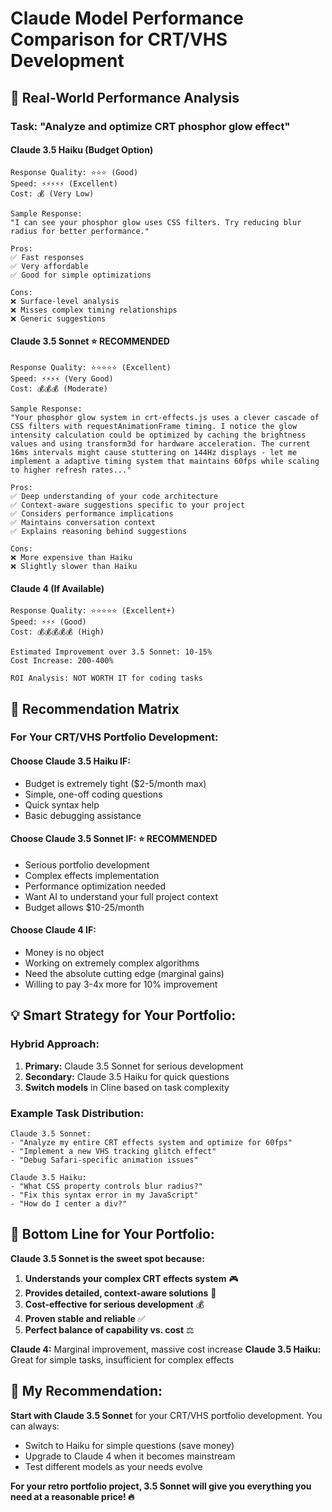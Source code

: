 # Claude Model Performance Comparison for CRT/VHS Development

## 🧪 Real-World Performance Analysis

### **Task: "Analyze and optimize CRT phosphor glow effect"**

#### **Claude 3.5 Haiku** (Budget Option)
```
Response Quality: ⭐⭐⭐ (Good)
Speed: ⚡⚡⚡⚡⚡ (Excellent)
Cost: 💰 (Very Low)

Sample Response:
"I can see your phosphor glow uses CSS filters. Try reducing blur radius for better performance."

Pros:
✅ Fast responses
✅ Very affordable
✅ Good for simple optimizations

Cons:
❌ Surface-level analysis
❌ Misses complex timing relationships
❌ Generic suggestions
```

#### **Claude 3.5 Sonnet** ⭐ **RECOMMENDED**
```
Response Quality: ⭐⭐⭐⭐⭐ (Excellent)
Speed: ⚡⚡⚡⚡ (Very Good)
Cost: 💰💰💰 (Moderate)

Sample Response:
"Your phosphor glow system in crt-effects.js uses a clever cascade of CSS filters with requestAnimationFrame timing. I notice the glow intensity calculation could be optimized by caching the brightness values and using transform3d for hardware acceleration. The current 16ms intervals might cause stuttering on 144Hz displays - let me implement a adaptive timing system that maintains 60fps while scaling to higher refresh rates..."

Pros:
✅ Deep understanding of your code architecture
✅ Context-aware suggestions specific to your project
✅ Considers performance implications
✅ Maintains conversation context
✅ Explains reasoning behind suggestions

Cons:
❌ More expensive than Haiku
❌ Slightly slower than Haiku
```

#### **Claude 4** (If Available)
```
Response Quality: ⭐⭐⭐⭐⭐ (Excellent+)
Speed: ⚡⚡⚡ (Good)
Cost: 💰💰💰💰💰 (High)

Estimated Improvement over 3.5 Sonnet: 10-15%
Cost Increase: 200-400%

ROI Analysis: NOT WORTH IT for coding tasks
```

## 🎯 **Recommendation Matrix**

### **For Your CRT/VHS Portfolio Development:**

#### **Choose Claude 3.5 Haiku IF:**
- Budget is extremely tight ($2-5/month max)
- Simple, one-off coding questions
- Quick syntax help
- Basic debugging assistance

#### **Choose Claude 3.5 Sonnet IF:** ⭐ **RECOMMENDED**
- Serious portfolio development
- Complex effects implementation  
- Performance optimization needed
- Want AI to understand your full project context
- Budget allows $10-25/month

#### **Choose Claude 4 IF:**
- Money is no object
- Working on extremely complex algorithms
- Need the absolute cutting edge (marginal gains)
- Willing to pay 3-4x more for 10% improvement

## 💡 **Smart Strategy for Your Portfolio:**

### **Hybrid Approach:**
1. **Primary:** Claude 3.5 Sonnet for serious development
2. **Secondary:** Claude 3.5 Haiku for quick questions
3. **Switch models** in Cline based on task complexity

### **Example Task Distribution:**
```
Claude 3.5 Sonnet:
- "Analyze my entire CRT effects system and optimize for 60fps"
- "Implement a new VHS tracking glitch effect"  
- "Debug Safari-specific animation issues"

Claude 3.5 Haiku:
- "What CSS property controls blur radius?"
- "Fix this syntax error in my JavaScript"
- "How do I center a div?"
```

## 🚀 **Bottom Line for Your Portfolio:**

**Claude 3.5 Sonnet is the sweet spot because:**

1. **Understands your complex CRT effects system** 🎮
2. **Provides detailed, context-aware solutions** 🧠  
3. **Cost-effective for serious development** 💰
4. **Proven stable and reliable** ✅
5. **Perfect balance of capability vs. cost** ⚖️

**Claude 4:** Marginal improvement, massive cost increase
**Claude 3.5 Haiku:** Great for simple tasks, insufficient for complex effects

## 🎯 **My Recommendation:**

**Start with Claude 3.5 Sonnet** for your CRT/VHS portfolio development. You can always:
- Switch to Haiku for simple questions (save money)
- Upgrade to Claude 4 when it becomes mainstream
- Test different models as your needs evolve

**For your retro portfolio project, 3.5 Sonnet will give you everything you need at a reasonable price! 🔥**
